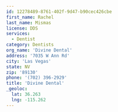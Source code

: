 ```yaml
---
id: 12278489-8761-402f-9d47-b90cec426cbe
first_name: Rachel
last_name: Mismas
license: DDS
services:
  - Dentist
category: Dentists
org_name: 'Divine Dental'
address: '7035 W Ann Rd'
city: 'Las Vegas'
state: NV
zip: '89130'
phone: '(702) 396-2929'
title: 'Divine Dental'
_geoloc:
  lat: 36.263
  lng: -115.262
---
```

